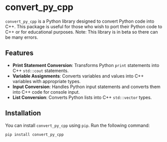 # convert_py_cpp

`convert_py_cpp` is a Python library designed to convert Python code into C++. This package is useful for those who wish to port their Python code to C++ or for educational purposes. Note: This library is in beta so there can be many errors.

## Features

- **Print Statement Conversion**: Transforms Python `print` statements into C++ `std::cout` statements.
- **Variable Assignments**: Converts variables and values into C++ variables with appropriate types.
- **Input Conversion**: Handles Python input statements and converts them into C++ code for console input.
- **List Conversion**: Converts Python lists into C++ `std::vector` types.

## Installation

You can install `convert_py_cpp` using `pip`. Run the following command:

```bash
pip install convert_py_cpp
